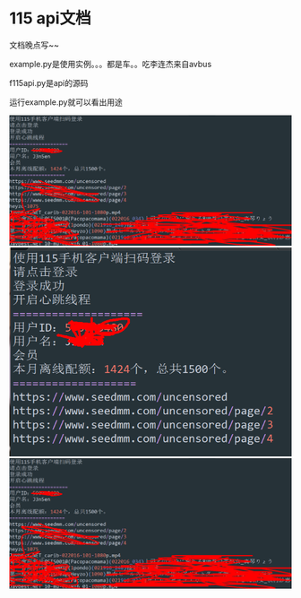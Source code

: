 # 115 api文档

文档晚点写~~

example.py是使用实例。。。都是车。。吃李连杰来自avbus

f115api.py是api的源码

运行example.py就可以看出用途

   ![2](2.png)![1](1.png)![2](2.png)


